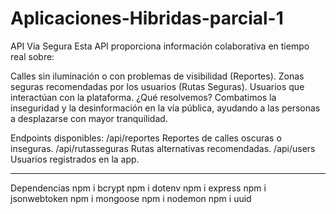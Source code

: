 # Aplicaciones-Hibridas-parcial-1


API Vía Segura
Esta API proporciona información colaborativa en tiempo real sobre:

Calles sin iluminación o con problemas de visibilidad (Reportes).
Zonas seguras recomendadas por los usuarios (Rutas Seguras).
Usuarios que interactúan con la plataforma.
¿Qué resolvemos?
Combatimos la inseguridad y la desinformación en la vía pública, ayudando a las personas a desplazarse con mayor tranquilidad.

Endpoints disponibles:
/api/reportes Reportes de calles oscuras o inseguras.
/api/rutasseguras Rutas alternativas recomendadas.
/api/users Usuarios registrados en la app.

******************************
Dependencias 
npm i bcrypt
npm i dotenv
npm i express
npm i jsonwebtoken
npm i mongoose
npm i nodemon
npm i uuid


